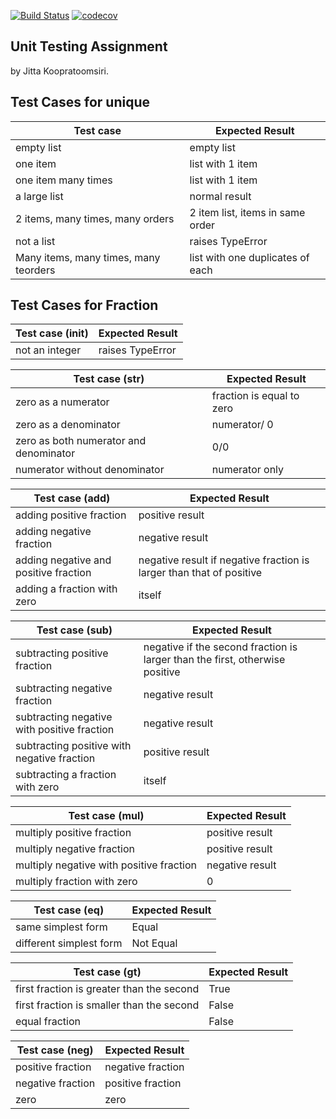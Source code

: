 [![Build Status](https://travis-ci.com/jittaearn/unittesting.svg?branch=master)](https://travis-ci.com/jittaearn/unittesting)
[![codecov](https://codecov.io/gh/jittaearn/unittesting/branch/master/graph/badge.svg)](https://codecov.io/gh/jittaearn/unittesting)
## Unit Testing Assignment

by Jitta Koopratoomsiri.


## Test Cases for unique

| Test case              |  Expected Result    |
|------------------------|---------------------|
| empty list             |  empty list         |
| one item               |  list with 1 item   |
| one item many times    |  list with 1 item   |
| a large list           |  normal result      |
| 2 items, many times, many orders | 2 item list, items in same order  |
| not a list             |  raises TypeError   |
| Many items, many times, many teorders |  list with one duplicates of each  |

## Test Cases for Fraction

| Test case (__init__)   |  Expected Result    |
|------------------------|---------------------|
| not an integer         |  raises TypeError   |


| Test case (__str__)    |  Expected Result    |
|------------------------|---------------------|
| zero as a numerator    |  fraction is equal to zero  |
| zero as a denominator  |     numerator/ 0    |
| zero as both numerator and denominator |        0/0       |
| numerator without denominator | numerator only |


| Test case (__add__)    |  Expected Result    |
|------------------------|---------------------|
| adding positive fraction  |  positive result |
| adding negative fraction  |  negative result |
| adding negative and positive fraction | negative result if negative fraction is larger than that of positive |
| adding a fraction with zero  |    itself     |


| Test case (__sub__)    |  Expected Result    |
|------------------------|---------------------|
| subtracting positive fraction  |  negative if the second fraction is larger than the first, otherwise positive |
| subtracting negative fraction  |  negative result |
| subtracting negative with positive fraction | negative result |
| subtracting positive with negative fraction | positive result |
| subtracting a fraction with zero  |    itself     |


| Test case (__mul__)    |  Expected Result    |
|------------------------|---------------------|
| multiply positive fraction  |  positive result |
| multiply negative fraction  |  positive result |
| multiply negative with positive fraction | negative result |
| multiply fraction with zero  |       0       |


| Test case (__eq__)     |  Expected Result    |
|------------------------|---------------------|
| same simplest form     |        Equal        |
| different simplest form  |      Not Equal      |


| Test case (__gt__)     |  Expected Result    |
|------------------------|---------------------|
| first fraction is greater than the second  |        True         |
| first fraction is smaller than the second  |        False        |
| equal fraction         |        False        |



| Test case (__neg__)    |  Expected Result    |
|------------------------|---------------------|
| positive fraction      |  negative fraction  |
| negative fraction      |  positive fraction  |
| zero                   |  zero               |



